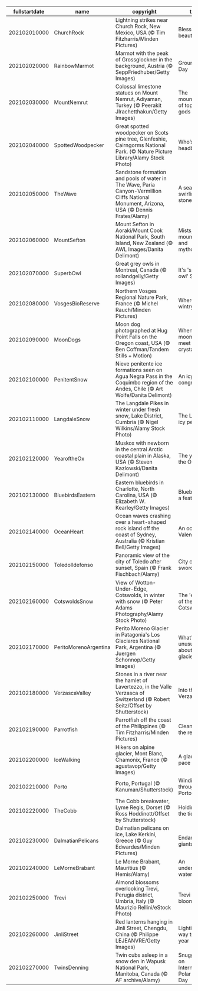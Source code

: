 |fullstartdate|name|copyright|title|image|
|--|--|--|--|--|
202102010000|ChurchRock|Lightning strikes near Church Rock, New Mexico, USA (© Tim Fitzharris/Minden Pictures)|Blessed with beauty|![](/en-GB/2021/02/202102010000ChurchRock.jpg)|
202102020000|RainbowMarmot|Marmot with the peak of Grossglockner in the background, Austria (© SeppFriedhuber/Getty Images)|Groundhog Day|![](/en-GB/2021/02/202102020000RainbowMarmot.jpg)|
202102030000|MountNemrut|Colossal limestone statues on Mount Nemrut, Adiyaman, Turkey (© Peerakit JIrachetthakun/Getty Images)|The mountaintop of toppled gods|![](/en-GB/2021/02/202102030000MountNemrut.jpg)|
202102040000|SpottedWoodpecker|Great spotted woodpecker on Scots pine tree, Glenfeshie, Cairngorms National Park. (© Nature Picture Library/Alamy Stock Photo)|Who’s this headbanger?|![](/en-GB/2021/02/202102040000SpottedWoodpecker.jpg)|
202102050000|TheWave|Sandstone formation and pools of water in The Wave, Paria Canyon-Vermillion Cliffs National Monument, Arizona, USA (© Dennis Frates/Alamy)|A sea of swirling stone|![](/en-GB/2021/02/202102050000TheWave.jpg)|
202102060000|MountSefton|Mount Sefton in Aoraki/Mount Cook National Park, South Island, New Zealand (© AWL Images/Danita Delimont)|Mists, mountains and mythology|![](/en-GB/2021/02/202102060000MountSefton.jpg)|
202102070000|SuperbOwl|Great grey owls in Montreal, Canada (© rollandgelly/Getty Images)|It's 'superb owl' Sunday|![](/en-GB/2021/02/202102070000SuperbOwl.jpg)|
202102080000|VosgesBioReserve|Northern Vosges Regional Nature Park, France (© Michel Rauch/Minden Pictures)|Where is this wintry road?|![](/en-GB/2021/02/202102080000VosgesBioReserve.jpg)|
202102090000|MoonDogs|Moon dog photographed at Hug Point Falls on the Oregon coast, USA (© Ben Coffman/Tandem Stills + Motion)|When moonbeams meet ice crystals|![](/en-GB/2021/02/202102090000MoonDogs.jpg)|
202102100000|PenitentSnow|Nieve penitente ice formations seen on Agua Negra Pass in the Coquimbo region of the Andes, Chile (© Art Wolfe/Danita Delimont)|An icy congregation|![](/en-GB/2021/02/202102100000PenitentSnow.jpg)|
202102110000|LangdaleSnow|The Langdale Pikes in winter under fresh snow, Lake District, Cumbria (© Nigel Wilkins/Alamy Stock Photo)|The Lakes' icy peaks|![](/en-GB/2021/02/202102110000LangdaleSnow.jpg)|
202102120000|YearoftheOx|Muskox with newborn in the central Arctic coastal plain in Alaska, USA (© Steven Kazlowski/Danita Delimont)|The year of the Ox|![](/en-GB/2021/02/202102120000YearoftheOx.jpg)|
202102130000|BluebirdsEastern|Eastern bluebirds in Charlotte, North Carolina, USA (© Elizabeth W. Kearley/Getty Images)|Bluebirds of a feather|![](/en-GB/2021/02/202102130000BluebirdsEastern.jpg)|
202102140000|OceanHeart|Ocean waves crashing over a heart-shaped rock island off the coast of Sydney, Australia (© Kristian Bell/Getty Images)|An oceanic Valentine|![](/en-GB/2021/02/202102140000OceanHeart.jpg)|
202102150000|ToledoIldefonso|Panoramic view of the city of Toledo after sunset, Spain (© Frank Fischbach/Alamy)|City of swords|![](/en-GB/2021/02/202102150000ToledoIldefonso.jpg)|
202102160000|CotswoldsSnow|View of Wotton-Under-Edge, Cotswolds, in winter with snow (© Peter Adams Photography/Alamy Stock Photo)|The 'edge' of the Cotswolds|![](/en-GB/2021/02/202102160000CotswoldsSnow.jpg)|
202102170000|PeritoMorenoArgentina|Perito Moreno Glacier in Patagonia's Los Glaciares National Park, Argentina (© Juergen Schonnop/Getty Images)|What's unusual about this glacier?|![](/en-GB/2021/02/202102170000PeritoMorenoArgentina.jpg)|
202102180000|VerzascaValley|Stones in a river near the hamlet of Lavertezzo, in the Valle Verzasca of Switzerland (© Robert Seitz/Offset by Shutterstock)|Into the Valle Verzasca|![](/en-GB/2021/02/202102180000VerzascaValley.jpg)|
202102190000|Parrotfish|Parrotfish off the coast of the Philippines (© Tim Fitzharris/Minden Pictures)|Cleaning up the reef|![](/en-GB/2021/02/202102190000Parrotfish.jpg)|
202102200000|IceWalking|Hikers on alpine glacier, Mont Blanc, Chamonix, France (© agustavop/Getty Images)|A glacial pace|![](/en-GB/2021/02/202102200000IceWalking.jpg)|
202102210000|Porto|Porto, Portugal (© Kanuman/Shutterstock)|Winding through Porto|![](/en-GB/2021/02/202102210000Porto.jpg)|
202102220000|TheCobb|The Cobb breakwater, Lyme Regis, Dorset (© Ross Hoddinott/Offset by Shutterstock)|Holding back the tide|![](/en-GB/2021/02/202102220000TheCobb.jpg)|
202102230000|DalmatianPelicans|Dalmatian pelicans on ice, Lake Kerkini, Greece (© Guy Edwardes/Minden Pictures)|Endangered giants|![](/en-GB/2021/02/202102230000DalmatianPelicans.jpg)|
202102240000|LeMorneBrabant|Le Morne Brabant, Mauritius (© Hemis/Alamy)|An underwater waterfall?|![](/en-GB/2021/02/202102240000LeMorneBrabant.jpg)|
202102250000|Trevi|Almond blossoms overlooking Trevi, Perugia district, Umbria, Italy (© Maurizio Rellini/eStock Photo)|Trevi in bloom|![](/en-GB/2021/02/202102250000Trevi.jpg)|
202102260000|JinliStreet|Red lanterns hanging in Jinli Street, Chengdu, China (© Philippe LEJEANVRE/Getty Images)|Lighting the way to a new year|![](/en-GB/2021/02/202102260000JinliStreet.jpg)|
202102270000|TwinsDenning|Twin cubs asleep in a snow den in Wapusk National Park, Manitoba, Canada (© AF archive/Alamy)|Snuggling up on International Polar Bear Day|![](/en-GB/2021/02/202102270000TwinsDenning.jpg)|
